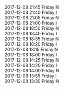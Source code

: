 2017-12-08 21:45 Friday  N  
2017-12-08 21:40 Friday  I  
2017-12-08 21:05 Friday  N  
2017-12-08 21:00 Friday  I  
2017-12-08 18:50 Friday  N  
2017-12-08 18:40 Friday  I  
2017-12-08 18:35 Friday  N  
2017-12-08 18:20 Friday  I  
2017-12-08 18:15 Friday  N  
2017-12-08 18:00 Friday  I  
2017-12-08 14:25 Friday  N  
2017-12-08 14:20 Friday  I  
2017-12-08 14:00 Friday  N  
2017-12-08 13:55 Friday  I  
2017-12-08 13:30 Friday  N  
